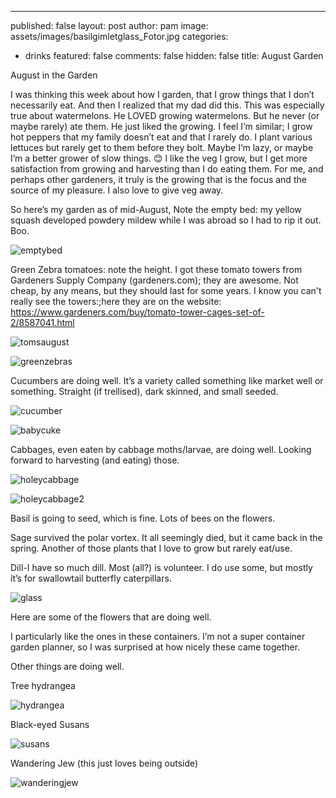 ---
published: false
layout: post
author: pam
image: assets/images/basilgimletglass_Fotor.jpg
categories:
  - drinks
featured: false
comments: false
hidden: false
title: August Garden

August in the Garden

I was thinking this week about how I garden, that I grow things that I don’t necessarily eat. And then I realized that my dad did this.  This was especially true about watermelons.  He LOVED growing watermelons.  But he never (or maybe rarely) ate them.  He just liked the growing.  I feel I’m similar; I grow hot peppers that my family doesn’t eat and that I rarely do. I plant various lettuces but rarely get to them before they bolt. Maybe I’m lazy, or maybe I’m a better grower of slow things. 😊 I like the veg I grow, but I get more satisfaction from growing and harvesting than I do eating them.  For me, and perhaps other gardeners, it truly is the growing that is the focus and the source of my pleasure. I also love to give veg away.

So here’s my garden as of mid-August, Note the empty bed: my yellow squash developed powdery mildew while I was abroad so I had to rip it out.  Boo.

![emptybed](/assets/images/emptysquashbed.jpg)


Green Zebra tomatoes: note the height. I got these tomato towers from Gardeners Supply Company (gardeners.com); they are awesome.  Not cheap, by any means, but they should last for some years. I know you can't really see the towers:;here they are on the website: https://www.gardeners.com/buy/tomato-tower-cages-set-of-2/8587041.html

![tomsaugust](/assets/images/tomsaugust.jpg)


![greenzebras](/assets/images/greenzebrasaugust.jpg)



Cucumbers are doing well. It’s a variety called something like market well or something. Straight (if trellised), dark skinned, and small seeded.


![cucumber](/assets/images/cucumber.jpg)


![babycuke](/assets/images/babycuke.jpg)


Cabbages, even eaten by cabbage moths/larvae, are doing well.  Looking forward to harvesting (and eating) those.


![holeycabbage](/assets/images/holeycabbage.jpg)


![holeycabbage2](/assets/images/holeycabbage2.jpg)


Basil is going to seed, which is fine. Lots of bees on the flowers.

Sage survived the polar vortex. It all seemingly died, but it came back in the spring. Another of those plants that I love to grow but rarely eat/use.

Dill-I have so much dill.  Most (all?) is volunteer.  I do use some, but mostly it’s for swallowtail butterfly caterpillars.

![glass](/assets/images/basilgimletglass_Fotor.jpg)

Here are some of the flowers that are doing well.

I particularly like the ones in these containers. I’m not a super container garden planner, so I was surprised at how nicely these came together.

Other things are doing well.

Tree hydrangea

![hydrangea](/assets/images/treehydrangeaaugust.jpg)

Black-eyed Susans

![susans](/assets/images/blackeyedsusans.jpg)

Wandering Jew (this just loves being outside)

![wanderingjew](/assets/images/wanderingjew.jpg)
